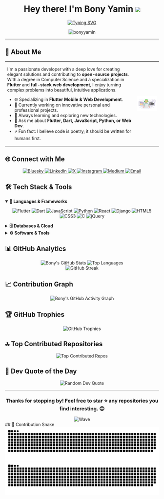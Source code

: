 <div align="center">

# Hey there! I'm Bony Yamin <img src="https://media.giphy.com/media/hvRJCLFzcasrR4ia7z/giphy.gif" width="30px"/>

<a href="https://git.io/typing-svg"><img src="https://readme-typing-svg.herokuapp.com?font=Fira+Code&pause=1000&color=3399FF&center=true&vCenter=true&width=435&lines=Full+Stack+Developer;Flutter+Enthusiast;Open+Source+Contributor;Computer+Science+Graduate" alt="Typing SVG" /></a>

<p>
  <img src="https://komarev.com/ghpvc/?username=bonyyamin&label=Profile%20Views&color=0e75b6&style=flat-square" alt="bonyyamin" />
</p>

</div>

---

## 👤 About Me

<table>
  <tr>
    <td>
      <p>
        I'm a passionate developer with a deep love for creating elegant solutions and contributing to <b>open-source projects</b>. With a degree in Computer Science and a specialization in <b>Flutter</b> and <b>full-stack web development</b>, I enjoy turning complex problems into beautiful, intuitive applications.
      </p>
      <ul>
        <li>🌐 Specializing in <b>Flutter Mobile & Web Development</b>.</li>
        <li>🔭 Currently working on innovative personal and professional projects.</li>
        <li>🌱 Always learning and exploring new technologies.</li>
        <li>💬 Ask me about <b>Flutter, Dart, JavaScript, Python, or Web Dev</b>.</li>
        <li>⚡ Fun fact: I believe code is poetry; it should be written for humans first.</li>
      </ul>
    </td>
    <td>
      <img align="right" alt="Coding" width="400" src="https://raw.githubusercontent.com/devSouvik/devSouvik/master/gif3.gif">
    </td>
  </tr>
</table>

## 🌐 Connect with Me

<p align="center">
  <a href="https://bsky.app/profile/bonyyamin.bsky.social" target="_blank">
    <img src="https://img.shields.io/badge/Bluesky-0285FF?style=for-the-badge&logo=bluesky&logoColor=white" alt="Bluesky"/>
  </a>
  <a href="https://linkedin.com/in/bonyyamin" target="_blank">
    <img src="https://img.shields.io/badge/LinkedIn-0077B5?style=for-the-badge&logo=linkedin&logoColor=white" alt="LinkedIn"/>
  </a>
  <a href="https://x.com/bonyyamin" target="_blank">
    <img src="https://img.shields.io/badge/X-000000?style=for-the-badge&logo=x&logoColor=white" alt="X"/>
  </a>
  <a href="https://instagram.com/bonyyaminn" target="_blank">
    <img src="https://img.shields.io/badge/Instagram-E4405F?style=for-the-badge&logo=instagram&logoColor=white" alt="Instagram"/>
  </a>
  <a href="https://medium.com/@bonyyamin" target="_blank">
    <img src="https://img.shields.io/badge/Medium-000000?style=for-the-badge&logo=medium&logoColor=white" alt="Medium"/>
  </a>
  <a href="mailto:bonyyamin1997@gmail.com">
    <img src="https://img.shields.io/badge/Email-EA4335?style=for-the-badge&logo=gmail&logoColor=white" alt="Email"/>
  </a>
</p>

## 🛠️ Tech Stack & Tools

<details open>
<summary><b>🔧 Languages & Frameworks</b></summary>
<p align="center">
  <img src="https://img.shields.io/badge/Flutter-02569B?style=for-the-badge&logo=flutter&logoColor=white" alt="Flutter"/>
  <img src="https://img.shields.io/badge/Dart-0175C2?style=for-the-badge&logo=dart&logoColor=white" alt="Dart"/>
  <img src="https://img.shields.io/badge/JavaScript-F7DF1E?style=for-the-badge&logo=javascript&logoColor=black" alt="JavaScript"/>
  <img src="https://img.shields.io/badge/Python-3776AB?style=for-the-badge&logo=python&logoColor=white" alt="Python"/>
  <img src="https://img.shields.io/badge/React-20232A?style=for-the-badge&logo=react&logoColor=61DAFB" alt="React"/>
  <img src="https://img.shields.io/badge/Django-092E20?style=for-the-badge&logo=django&logoColor=white" alt="Django"/>
  <img src="https://img.shields.io/badge/HTML5-E34F26?style=for-the-badge&logo=html5&logoColor=white" alt="HTML5"/>
  <img src="https://img.shields.io/badge/CSS3-1572B6?style=for-the-badge&logo=css3&logoColor=white" alt="CSS3"/>
  <img src="https://img.shields.io/badge/C-00599C?style=for-the-badge&logo=c&logoColor=white" alt="C"/>
  <img src="https://img.shields.io/badge/jQuery-0769AD?style=for-the-badge&logo=jquery&logoColor=white" alt="jQuery"/>
</p>
</details>

<details>
<summary><b>🗄️ Databases & Cloud</b></summary>
<p align="center">
  <img src="https://img.shields.io/badge/MongoDB-4EA94B?style=for-the-badge&logo=mongodb&logoColor=white" alt="MongoDB"/>
  <img src="https://img.shields.io/badge/MySQL-005C84?style=for-the-badge&logo=mysql&logoColor=white" alt="MySQL"/>
  <img src="https://img.shields.io/badge/Firebase-FFCA28?style=for-the-badge&logo=firebase&logoColor=black" alt="Firebase"/>
  <img src="https://img.shields.io/badge/Vercel-000000?style=for-the-badge&logo=vercel&logoColor=white" alt="Vercel"/>
</p>
</details>

<details>
<summary><b>⚙️ Software & Tools</b></summary>
<p align="center">
  <img src="https://img.shields.io/badge/Git-F05032?style=for-the-badge&logo=git&logoColor=white" alt="Git"/>
  <img src="https://img.shields.io/badge/GitHub-181717?style=for-the-badge&logo=github&logoColor=white" alt="GitHub"/>
  <img src="https://img.shields.io/badge/GitLab-FC6D26?style=for-the-badge&logo=gitlab&logoColor=white" alt="GitLab"/>
  <img src="https://img.shields.io/badge/Docker-2496ED?style=for-the-badge&logo=docker&logoColor=white" alt="Docker"/>
  <img src="https://img.shields.io/badge/TensorFlow-FF6F00?style=for-the-badge&logo=tensorflow&logoColor=white" alt="TensorFlow"/>
  <img src="https://img.shields.io/badge/NumPy-013243?style=for-the-badge&logo=numpy&logoColor=white" alt="NumPy"/>
  <img src="https://img.shields.io/badge/Pandas-150458?style=for-the-badge&logo=pandas&logoColor=white" alt="Pandas"/>
  <img src="https://img.shields.io/badge/CMake-064F8C?style=for-the-badge&logo=cmake&logoColor=white" alt="CMake"/>
  <img src="https://img.shields.io/badge/Canva-00C4CC?style=for-the-badge&logo=canva&logoColor=white" alt="Canva"/>
</p>
</details>

## 📊 GitHub Analytics

<div align="center">

<picture>
  <source media="(prefers-color-scheme: dark)" srcset="https://github-readme-stats.vercel.app/api?username=bonyyamin&show_icons=true&theme=github_dark&include_all_commits=true&count_private=true&hide_border=true">
  <source media="(prefers-color-scheme: light)" srcset="https://github-readme-stats.vercel.app/api?username=bonyyamin&show_icons=true&theme=default&include_all_commits=true&count_private=true&hide_border=true&bg_color=ffffff&title_color=2E86AB&text_color=333333&icon_color=2E86AB">
  <img height="180em" src="https://github-readme-stats.vercel.app/api?username=bonyyamin&show_icons=true&theme=default&include_all_commits=true&count_private=true&hide_border=true&bg_color=ffffff&title_color=2E86AB&text_color=333333&icon_color=2E86AB" alt="Bony's GitHub Stats">
</picture>
<picture>
  <source media="(prefers-color-scheme: dark)" srcset="https://github-readme-stats.vercel.app/api/top-langs/?username=bonyyamin&layout=compact&langs_count=8&theme=github_dark&hide_border=true">
  <source media="(prefers-color-scheme: light)" srcset="https://github-readme-stats.vercel.app/api/top-langs/?username=bonyyamin&layout=compact&langs_count=8&theme=default&hide_border=true&bg_color=ffffff&title_color=2E86AB&text_color=333333">
  <img height="180em" src="https://github-readme-stats.vercel.app/api/top-langs/?username=bonyyamin&layout=compact&langs_count=8&theme=default&hide_border=true&bg_color=ffffff&title_color=2E86AB&text_color=333333" alt="Top Languages">
</picture>
<br>
<picture>
  <source media="(prefers-color-scheme: dark)" srcset="https://github-readme-streak-stats.herokuapp.com/?user=bonyyamin&theme=github-dark-blue&hide_border=true">
  <source media="(prefers-color-scheme: light)" srcset="https://github-readme-streak-stats.herokuapp.com/?user=bonyyamin&theme=default&hide_border=true&background=ffffff&stroke=2E86AB&ring=2E86AB&fire=FF6B6B&currStreakLabel=2E86AB">
  <img src="https://github-readme-streak-stats.herokuapp.com/?user=bonyyamin&theme=default&hide_border=true&background=ffffff&stroke=2E86AB&ring=2E86AB&fire=FF6B6B&currStreakLabel=2E86AB" alt="GitHub Streak">
</picture>

</div>

## 📈 Contribution Graph

<div align="center">
<picture>
  <source media="(prefers-color-scheme: dark)" srcset="https://github-readme-activity-graph.vercel.app/graph?username=bonyyamin&theme=github-dark&hide_border=true&bg_color=0D1117&color=58A6FF&line=58A6FF&point=A3BFFA">
  <source media="(prefers-color-scheme: light)" srcset="https://github-readme-activity-graph.vercel.app/graph?username=bonyyamin&theme=minimal&hide_border=true&bg_color=FFFFFF&color=2E86AB&line=2E86AB&point=FF6B6B">
  <img src="https://github-readme-activity-graph.vercel.app/graph?username=bonyyamin&theme=minimal&hide_border=true&bg_color=FFFFFF&color=2E86AB&line=2E86AB&point=FF6B6B" alt="Bony's GitHub Activity Graph">
</picture>
</div>

## 🏆 GitHub Trophies

<div align="center">
<picture>
  <source media="(prefers-color-scheme: dark)" srcset="https://github-profile-trophy.vercel.app/?username=bonyyamin&theme=radical&no-frame=true&no-bg=true&margin-w=4&column=-1">
  <source media="(prefers-color-scheme: light)" srcset="https://github-profile-trophy.vercel.app/?username=bonyyamin&theme=flat&no-frame=true&no-bg=false&margin-w=4&column=-1">
  <img src="https://github-profile-trophy.vercel.app/?username=bonyyamin&theme=flat&no-frame=true&no-bg=false&margin-w=4&column=-1" alt="GitHub Trophies">
</picture>
</div>

## 🔝 Top Contributed Repositories

<div align="center">
<picture>
  <source media="(prefers-color-scheme: dark)" srcset="https://github-contributor-stats.vercel.app/api?username=bonyyamin&limit=5&theme=github_dark&combine_all_yearly_contributions=true&hide_border=true">
  <source media="(prefers-color-scheme: light)" srcset="https://github-contributor-stats.vercel.app/api?username=bonyyamin&limit=5&theme=flat&combine_all_yearly_contributions=true&hide_border=true">
  <img src="https://github-contributor-stats.vercel.app/api?username=bonyyamin&limit=5&theme=flat&combine_all_yearly_contributions=true&hide_border=true" alt="Top Contributed Repos">
</picture>
</div>

## 💬 Dev Quote of the Day

<div align="center">
<picture>
  <source media="(prefers-color-scheme: dark)" srcset="https://quotes-github-readme.vercel.app/api?type=horizontal&theme=dark">
  <source media="(prefers-color-scheme: light)" srcset="https://quotes-github-readme.vercel.app/api?type=horizontal&theme=light">
  <img src="https://quotes-github-readme.vercel.app/api?type=horizontal&theme=light" alt="Random Dev Quote">
</picture>
</div>

---

<div align="center">
  <h3>Thanks for stopping by! Feel free to star ⭐ any repositories you find interesting. 😊</h3>
  <img src="https://raw.githubusercontent.com/mayhemantt/mayhemantt/Update/svg/Bottom.svg" alt="Wave">
</div>
## 🐍 Contribution Snake

<div align="center">
  
<!-- Using platane's snake as a placeholder -->
<img src="https://raw.githubusercontent.com/platane/snk/output/github-contribution-grid-snake-dark.svg#gh-dark-mode-only" alt="Snake animation" />
<img src="https://raw.githubusercontent.com/platane/snk/output/github-contribution-grid-snake.svg#gh-light-mode-only" alt="Snake animation" />

</div>
